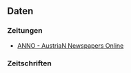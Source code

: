 ## Daten

### Zeitungen

* [ANNO - AustriaN Newspapers Online](http://anno.onb.ac.at/)

### Zeitschriften
